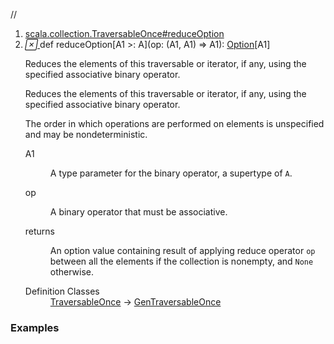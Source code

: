 //
<ol>
<li><a href="https://www.scala-lang.org/api/2.12.3/scala/collection/mutable/ArrayBuffer.html#reduceOption[A1>:A](op:(A1,A1)=>A1):Option[A1]">scala.collection.TraversableOnce#reduceOption</a></li>
<li name="scala.collection.TraversableOnce#reduceOption" visbl="pub" class="indented0 " data-isabs="false" fullcomment="yes" group="Ungrouped"> <a id="reduceOption[A1>:A](op:(A1,A1)=>A1):Option[A1]"></a><a id="reduceOption[A1>:A]((A1,A1)⇒A1):Option[A1]"></a> <span class="permalink"> <a href="../../../scala/collection/mutable/ArrayBuffer.html#reduceOption[A1>:A](op:(A1,A1)=>A1):Option[A1]" title="Permalink"> <i class="material-icons"></i> </a> </span> <span class="modifier_kind"> <span class="modifier"></span> <span class="kind">def</span> </span> <span class="symbol"> <span class="name">reduceOption</span><span class="tparams">[<span name="A1">A1 &gt;: <span class="extype" name="scala.collection.mutable.ArrayBuffer.A">A</span></span>]</span><span class="params">(<span name="op">op: (<span class="extype" name="scala.collection.TraversableOnce.reduceOption.A1">A1</span>, <span class="extype" name="scala.collection.TraversableOnce.reduceOption.A1">A1</span>) ⇒ <span class="extype" name="scala.collection.TraversableOnce.reduceOption.A1">A1</span></span>)</span><span class="result">: <a href="../../Option.html" class="extype" name="scala.Option">Option</a>[<span class="extype" name="scala.collection.TraversableOnce.reduceOption.A1">A1</span>]</span> </span> <p class="shortcomment cmt">Reduces the elements of this traversable or iterator, if any, using the specified associative binary operator.</p>
 <div class="fullcomment">
  <div class="comment cmt">
   <p>Reduces the elements of this traversable or iterator, if any, using the specified associative binary operator.</p>
   <p> The order in which operations are performed on elements is unspecified and may be nondeterministic. </p>
  </div>
  <dl class="paramcmts block">
   <dt class="tparam">
    A1
   </dt>
   <dd class="cmt">
    <p>A type parameter for the binary operator, a supertype of <code>A</code>.</p>
   </dd>
   <dt class="param">
    op
   </dt>
   <dd class="cmt">
    <p>A binary operator that must be associative.</p>
   </dd>
   <dt>
    returns
   </dt>
   <dd class="cmt">
    <p>An option value containing result of applying reduce operator <code>op</code> between all the elements if the collection is nonempty, and <code>None</code> otherwise.</p>
   </dd>
  </dl>
  <dl class="attributes block"> 
   <dt>
    Definition Classes
   </dt>
   <dd>
    <a href="../TraversableOnce.html" class="extype" name="scala.collection.TraversableOnce">TraversableOnce</a> → 
    <a href="../GenTraversableOnce.html" class="extype" name="scala.collection.GenTraversableOnce">GenTraversableOnce</a>
   </dd>
  </dl>
 </div> </li>
        </ol>


### Examples



